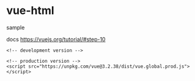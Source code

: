 # vue-html
sample


docs
https://vuejs.org/tutorial/#step-10

    <!-- development version -->
<script src="https://unpkg.com/vue@3"></script>

    <!-- production version -->
    <script src="https://unpkg.com/vue@3.2.38/dist/vue.global.prod.js"></script>
